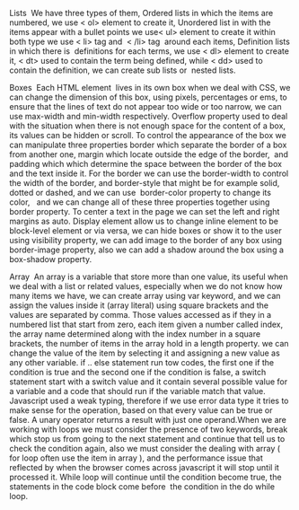 Lists
 We have three types of them, Ordered lists in which the items are numbered, we use < ol> element to create it, Unordered list in with the items appear with a bullet points we use< ul> element to create it within both type we use < li> tag and  < /li> tag  around each items, Definition lists in which there is  definitions for each terms, we use < dl> element to create it, < dt> used to contain the term being defined, while < dd> used to contain the definition, we can create sub lists or  nested lists.

Boxes 
Each HTML element  lives in its own box when we deal with CSS, we can change the dimension of this box, using pixels, percentages or ems, to ensure that the lines of text do not appear too wide or too narrow, we can use max-width and min-width respectively. Overflow property used to deal with the situation when there is not enough space for the content of a box, its values can be hidden or scroll. To control the appearance of the box we can manipulate three properties border which separate the border of a box from another one, margin which locate outside the edge of the border,  and padding which which determine the space between the border of the box and the text inside it. For the border we can use the border-width to control the width of the border, and border-style that might be for example solid, dotted or dashed, and we can use  border-color property to change its color,   and we can change all of these three properties together using border property. To center a text in the page we can set the left and right margins as auto. Display element allow us to change inline element to be block-level element or via versa, we can hide boxes or show it to the user using visibility property, we can add image to the border of any box using border-image property, also we can add a shadow around the box using a box-shadow property. 

Array 
An array is a variable that store more than one value, its useful when we deal with a list or related values, especially when we do not know how many items we have, we can create array using var keyword, and we can assign the values inside it (array literal) using square brackets and the values are separated by comma. Those values accessed as if they in a numbered list that start from zero, each item given a number called index, the array name determined along with the index number in a square brackets, the number of items in the array hold in a length property. we can change the value of the item by selecting it and assigning a new value as any other variable. if .. else statement run tow codes, the first one if the condition is true and the second one if the condition is false, a switch statement start with a switch value and it contain several possible value for a variable and a code that should run if the variable match that value. Javascript used a weak typing, therefore if we use error data type it tries to make sense for the operation, based on that every value can be true or false. A unary operator returns a result with just one operand.When we are working with loops we must consider the presence of two keywords, break which stop us from going to the next statement and continue that tell us to check the condition again, also we must consider the dealing with array ( for loop often use the item in array ), and the performance issue that reflected by when the browser comes across javascript it will stop until it processed it. While loop will continue until the condition become true, the statements in the code block come before  the condition in the do while loop. 